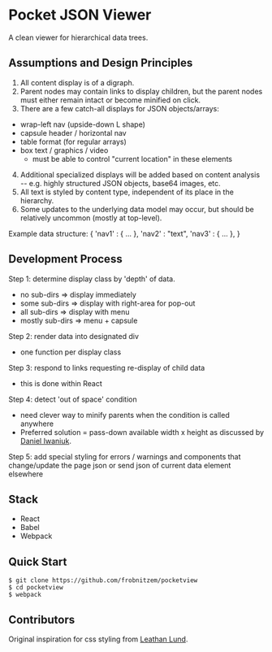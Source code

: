 # Pocket JSON Viewer

A clean viewer for hierarchical data trees.

Assumptions and Design Principles
---------------------------------

1. All content display is of a digraph.
2. Parent nodes may contain links to display children,
   but the parent nodes must either remain intact
   or become minified on click.
3. There are a few catch-all displays for JSON objects/arrays:
  - wrap-left nav (upside-down L shape)
  - capsule header / horizontal nav
  - table format (for regular arrays)
  - box text / graphics / video
    - must be able to control "current location" in these elements
4. Additional specialized displays will be added based on content
   analysis -- e.g. highly structured JSON objects, base64 images, etc.
5. All text is styled by content type, independent of its place
   in the hierarchy.
6. Some updates to the underlying data model may occur,
   but should be relatively uncommon (mostly at top-level).

Example data structure:
 { 'nav1' : { ... },
   'nav2' : "text",
   'nav3' : { ... },
 }

Development Process
-------------------

Step 1: determine display class by 'depth' of data.
  - no sub-dirs => display immediately
  - some sub-dirs => display with right-area for pop-out
  - all sub-dirs => display with menu
  - mostly sub-dirs => menu + capsule

Step 2: render data into designated div
  - one function per display class

Step 3: respond to links requesting re-display of child data
  - this is done within React

Step 4: detect 'out of space' condition
  - need clever way to minify parents when
    the condition is called anywhere
  - Preferred solution = pass-down available width x height
    as discussed by 
    [Daniel Iwaniuk](https://www.hawatel.com/blog/handle-window-resize-in-react).

Step 5: add special styling for errors / warnings
     and components that change/update the page json
     or send json of current data element elsewhere


Stack
-----

- React
- Babel
- Webpack


Quick Start
-----------

```shell
$ git clone https://github.com/frobnitzem/pocketview
$ cd pocketview
$ webpack
```

Contributors
------------

Original inspiration for css styling from
[Leathan Lund](http://www.king-con.com/sto/console/).

